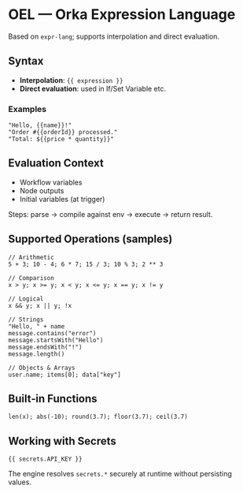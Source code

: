 # OEL — Orka Expression Language

Based on `expr-lang`; supports interpolation and direct evaluation.

## Syntax
- **Interpolation**: `{{ expression }}`
- **Direct evaluation**: used in If/Set Variable etc.

### Examples
```
"Hello, {{name}}!"
"Order #{{orderId}} processed."
"Total: ${{price * quantity}}"
```

## Evaluation Context
- Workflow variables
- Node outputs
- Initial variables (at trigger)

Steps: parse → compile against env → execute → return result.

## Supported Operations (samples)
```
// Arithmetic
5 + 3; 10 - 4; 6 * 7; 15 / 3; 10 % 3; 2 ** 3

// Comparison
x > y; x >= y; x < y; x <= y; x == y; x != y

// Logical
x && y; x || y; !x

// Strings
"Hello, " + name
message.contains("error")
message.startsWith("Hello")
message.endsWith("!")
message.length()

// Objects & Arrays
user.name; items[0]; data["key"]
```

## Built‑in Functions
```
len(x); abs(-10); round(3.7); floor(3.7); ceil(3.7)
```

## Working with Secrets
```
{{ secrets.API_KEY }}
```
The engine resolves `secrets.*` securely at runtime without persisting values.

